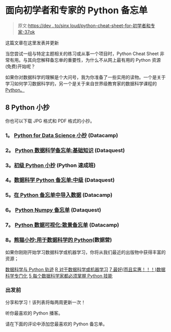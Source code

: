 # 面向初学者和专家的 Python 备忘单

> 原文:[https://dev . to/sinx loud/python-cheat-sheet-for-初学者和专家-37ok](https://dev.to/sinxloud/python-cheat-sheet-for-beginners-and-experts-37ok)

这篇文章在这里发表并更新

当您尝试一组与特定主题相关的练习或从事一个项目时，Python Cheat Sheet 非常有用。与其向您解释备忘单的重要性，为什么不从网上最有用的 Python 资源(免费)开始呢？

如果你对数据科学的理解是个大问号，我为你准备了一些实用的读物。一个是关于学习如何学习数据科学的，另一个是关于来自世界级教育家的数据科学课程的 [Python。](https://sinxloud.com/python-data-science-courses/)

## 8 Python 小抄

你也可以下载 JPG 格式和 PDF 格式的小抄。

### 1。 [Python for Data Science 小抄](https://sinxloud.com/python-cheat-sheet-beginner-advanced/#1-python-for-data-science-cheat-sheet-datacamp) (Datacamp)

### 2。 [Python 数据科学备忘单:基础知识](https://sinxloud.com/python-cheat-sheet-beginner-advanced/#2-python-cheat-sheet-for-data-science-basics-dataquest) (Dataquest)

### 3。[初级 Python 小抄](https://sinxloud.com/python-cheat-sheet-beginner-advanced/#3-beginners-python-cheat-sheet-python-crash-course) (Python 速成班)

### 4。[数据科学 Python 备忘单:中级](https://sinxloud.com/python-cheat-sheet-beginner-advanced/#4-python-cheat-sheet-for-data-science-intermediate-dataquest) (Dataquest)

### 5。[在 Python 备忘单中导入数据](https://sinxloud.com/python-cheat-sheet-beginner-advanced/#5-importing-data-in-python-cheat-sheet-datacamp) (Datacamp)

### 6。 [Python Numpy 备忘单](https://sinxloud.com/python-cheat-sheet-beginner-advanced/#6-python-numpy-cheat-sheet-dataquest) (Dataquest)

### 7。 [Python 数据可视化:散景备忘单](https://sinxloud.com/python-cheat-sheet-beginner-advanced/#7-python-data-visualization-bokeh-cheat-sheet-datacamp) (Datacamp)

### 8。[熊猫小抄:用于数据科学的 Python](https://sinxloud.com/python-cheat-sheet-beginner-advanced/#8-python-for-data-science-pandas-cheat-sheet-dataquest)(数据营)

如果你刚刚开始学习数据科学或机器学习，你将从我们最近的出版物中获得丰富的资源；

[数据科学与 Python 轨迹](https://sinxloud.com/learn-data-science-with-python-track/)
[R 对于数据科学或机器学习](https://sinxloud.com/learn-r-for-data-science-courses-classes/)
[7 最好(而且实惠！！！)数据科学专门化](https://sinxloud.com/best-data-science-courses-specialization-certificate/)
[5 每个数据科学家都必须掌握 Python 技能](https://sinxloud.com/skills-in-python-for-data-scientist/)

### 出发前

分享和学习！该列表将每两周更新一次！

听你最喜欢的 Python 播客。

请在下面的评论中添加您最喜欢的 Python 备忘单。